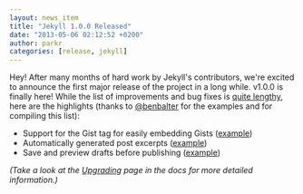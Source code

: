 ```yaml
---
layout: news_item
title: "Jekyll 1.0.0 Released"
date: "2013-05-06 02:12:52 +0200"
author: parkr
categories: [release, jekyll]
---
```


Hey! After many months of hard work by Jekyll's contributors, we're excited
to announce the first major release of the project in a long while. v1.0.0 is
finally here! While the list of improvements and bug fixes is [quite lengthy][history],
here are the highlights (thanks to [@benbalter](http://twitter.com/BenBalter) for the
examples and for compiling this list):

- Support for the Gist tag for easily embedding Gists ([example](https://gist.github.com/benbalter/5555251))
- Automatically generated post excerpts ([example](https://gist.github.com/benbalter/5555369))
- Save and preview drafts before publishing ([example](https://gist.github.com/benbalter/5555992))

_(Take a look at the [Upgrading][] page in the docs for more detailed information.)_

[history]: /docs/history/#100__20130506
[Upgrading]: /docs/upgrading/
